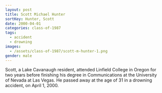 ```yaml
---
layout: post
title: Scott Michael Hunter
sortKey: Hunter, Scott
date: 2000-04-01
categories: class-of-1987
tags:
  - accident
  - drowning
images:
  - /assets/class-of-1987/scott-m-hunter-1.png
gender: male
---
```

Scott, a Lake Cavanaugh resident, attended Linfield College in Oregon for two years before finishing his degree in Communications at the University of Nevada at Las Vegas.  He passed away at the age of 31 in a drowning accident, on April 1, 2000.
